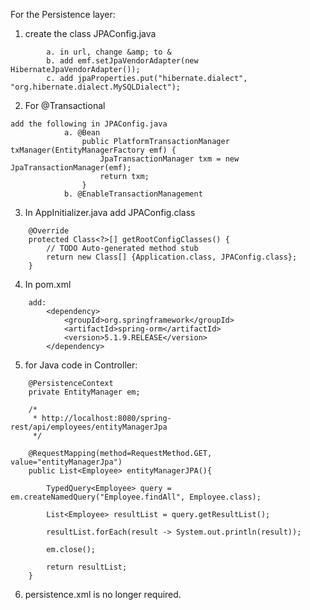

For the Persistence layer:

1. create the class JPAConfig.java
```
		a. in url, change &amp; to &
		b. add emf.setJpaVendorAdapter(new HibernateJpaVendorAdapter());
		c. add jpaProperties.put("hibernate.dialect", "org.hibernate.dialect.MySQLDialect");
```		
2. For @Transactional
```
add the following in JPAConfig.java
			a. @Bean
				public PlatformTransactionManager txManager(EntityManagerFactory emf) {
					JpaTransactionManager txm = new JpaTransactionManager(emf);
					return txm;
				}
			b. @EnableTransactionManagement
```  

		
3. In AppInitializer.java add JPAConfig.class
```  	
	@Override
	protected Class<?>[] getRootConfigClasses() {
		// TODO Auto-generated method stub
		return new Class[] {Application.class, JPAConfig.class};
	}
```  

4. In pom.xml
```
	add:
		<dependency>
			<groupId>org.springframework</groupId>
			<artifactId>spring-orm</artifactId>
			<version>5.1.9.RELEASE</version>
		</dependency>
```  

5. for Java code in Controller:
```
	@PersistenceContext
	private EntityManager em;
	
	/*
	 * http://localhost:8080/spring-rest/api/employees/entityManagerJpa
	 */
	
	@RequestMapping(method=RequestMethod.GET, value="entityManagerJpa")
	public List<Employee> entityManagerJPA(){
		
		TypedQuery<Employee> query = em.createNamedQuery("Employee.findAll", Employee.class);
		
		List<Employee> resultList = query.getResultList();
		
		resultList.forEach(result -> System.out.println(result));
		
		em.close();
		
		return resultList;
	}
```  

6. persistence.xml is no longer required.
